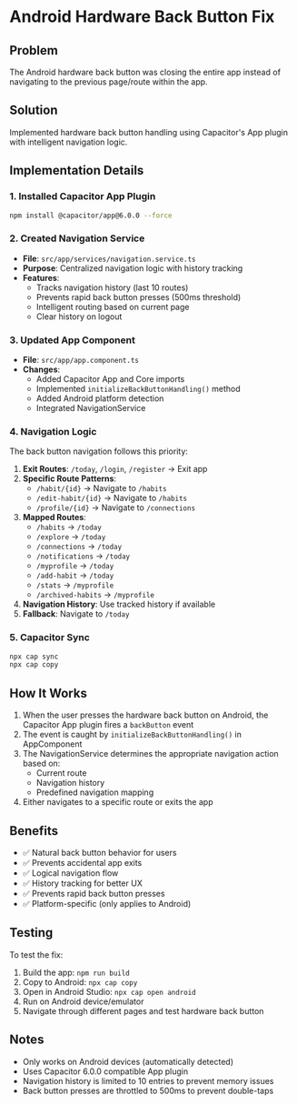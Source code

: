 # Android Hardware Back Button Fix

## Problem

The Android hardware back button was closing the entire app instead of navigating to the previous page/route within the app.

## Solution

Implemented hardware back button handling using Capacitor's App plugin with intelligent navigation logic.

## Implementation Details

### 1. Installed Capacitor App Plugin

```bash
npm install @capacitor/app@6.0.0 --force
```

### 2. Created Navigation Service

- **File**: `src/app/services/navigation.service.ts`
- **Purpose**: Centralized navigation logic with history tracking
- **Features**:
  - Tracks navigation history (last 10 routes)
  - Prevents rapid back button presses (500ms threshold)
  - Intelligent routing based on current page
  - Clear history on logout

### 3. Updated App Component

- **File**: `src/app/app.component.ts`
- **Changes**:
  - Added Capacitor App and Core imports
  - Implemented `initializeBackButtonHandling()` method
  - Added Android platform detection
  - Integrated NavigationService

### 4. Navigation Logic

The back button navigation follows this priority:

1. **Exit Routes**: `/today`, `/login`, `/register` → Exit app
2. **Specific Route Patterns**:
   - `/habit/{id}` → Navigate to `/habits`
   - `/edit-habit/{id}` → Navigate to `/habits`
   - `/profile/{id}` → Navigate to `/connections`
3. **Mapped Routes**:
   - `/habits` → `/today`
   - `/explore` → `/today`
   - `/connections` → `/today`
   - `/notifications` → `/today`
   - `/myprofile` → `/today`
   - `/add-habit` → `/today`
   - `/stats` → `/myprofile`
   - `/archived-habits` → `/myprofile`
4. **Navigation History**: Use tracked history if available
5. **Fallback**: Navigate to `/today`

### 5. Capacitor Sync

```bash
npx cap sync
npx cap copy
```

## How It Works

1. When the user presses the hardware back button on Android, the Capacitor App plugin fires a `backButton` event
2. The event is caught by `initializeBackButtonHandling()` in AppComponent
3. The NavigationService determines the appropriate navigation action based on:
   - Current route
   - Navigation history
   - Predefined navigation mapping
4. Either navigates to a specific route or exits the app

## Benefits

- ✅ Natural back button behavior for users
- ✅ Prevents accidental app exits
- ✅ Logical navigation flow
- ✅ History tracking for better UX
- ✅ Prevents rapid back button presses
- ✅ Platform-specific (only applies to Android)

## Testing

To test the fix:

1. Build the app: `npm run build`
2. Copy to Android: `npx cap copy`
3. Open in Android Studio: `npx cap open android`
4. Run on Android device/emulator
5. Navigate through different pages and test hardware back button

## Notes

- Only works on Android devices (automatically detected)
- Uses Capacitor 6.0.0 compatible App plugin
- Navigation history is limited to 10 entries to prevent memory issues
- Back button presses are throttled to 500ms to prevent double-taps
